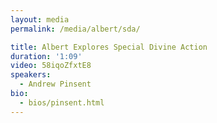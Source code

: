 ```yaml
---
layout: media
permalink: /media/albert/sda/

title: Albert Explores Special Divine Action
duration: '1:09'
video: 58iqoZfxtE8
speakers:
  - Andrew Pinsent
bio:
  - bios/pinsent.html
---
```

